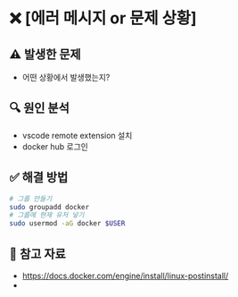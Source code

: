 # ❌ [에러 메시지 or 문제 상황]

## ⚠️ 발생한 문제
- 어떤 상황에서 발생했는지?

## 🔍 원인 분석
- vscode remote extension 설치
- docker hub 로그인

## ✅ 해결 방법
```bash
# 그룹 만들기
sudo groupadd docker
# 그룹에 현재 유저 넣기
sudo usermod -aG docker $USER
```
## 🔗 참고 자료
- https://docs.docker.com/engine/install/linux-postinstall/
- 